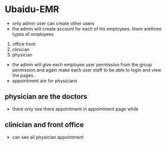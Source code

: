 
# Ubaidu-EMR
- only admin user can create other users
- the admin will create account for each of his employees. there arethree types of employees
1. office front
1. clinician
1. physician
- the admin will give each employee user permission from the group permission and again make each user staff to be able to login and view the pages.
- appointment are for physicians 
## physician are the doctors
- there only see there appointment in appointment page
while
## clinician and front office 
- can see all physician appointment
